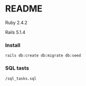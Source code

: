 # README

Ruby 2.4.2

Rails 5.1.4

### Install

```rails db:create db:migrate db:seed```

### SQL tasts

`/sql_tasks.sql`
